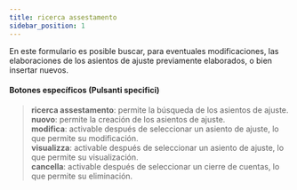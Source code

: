 ```yaml
---
title: ricerca assestamento
sidebar_position: 1
---
```


En este formulario es posible buscar, para eventuales modificaciones, las elaboraciones de los asientos de ajuste previamente elaborados, o bien insertar nuevos.

#### Botones específicos (Pulsanti specifici)

> **ricerca assestamento**: permite la búsqueda de los asientos de ajuste.  
> **nuovo**: permite la creación de los asientos de ajuste.  
> **modifica**: activable después de seleccionar un asiento de ajuste, lo que permite su modificación.  
> **visualizza**: activable después de seleccionar un asiento de ajuste, lo que permite su visualización.  
> **cancella**: activable después de seleccionar un cierre de cuentas, lo que permite su eliminación.